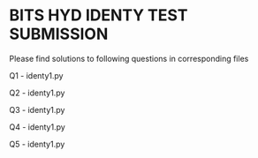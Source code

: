 # BITS HYD IDENTY TEST SUBMISSION
Please find solutions to following questions in corresponding files

Q1 - identy1.py


Q2 - identy1.py


Q3 - identy1.py


Q4 - identy1.py


Q5 - identy1.py


